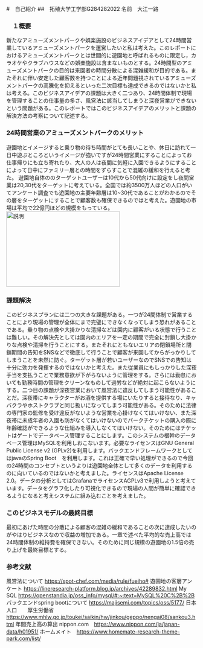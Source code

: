 
#　自己紹介
##　拓殖大学工学部G284282022
 名前　大江一路


### 　１概要
新たなアミューズメントパークや娯楽施設のビジネスアイデアとして24時間営業しているアミューズメントパークを運営したいと私は考えた。このレポートにおけるアミューズメントパークとは世間的に遊園地と呼ばれるものに限定し，カラオケやクラブハウスなどの娯楽施設は含まないものとする。24時間型のアミューズメントパークの目的は来園者の時間分散による混雑緩和が目的である。またそれに伴い安定した顧客数を持つことによる近年問題視されているアミューズメントパークの高騰化を抑えるといった二次目標も達成できるのではないかと私は考える。このビジネスアイデアの課題は大きく二つあり、24時間体制で現場を管理することの仕事量の多さ、風営法に該当してしまうと深夜営業ができないという問題がある。このレポートではこのビジネスアイデアのメリットと課題の解決方法の考察について記述する。



###  24時間営業のアミューズメントパークのメリット
遊園地とイメージすると乗り物の待ち時間がとても長いことや、休日に訪れて一日中遊ぶところというイメージが強いですが24時間営業にすることによってお仕事帰りにも立ち寄れたり、大人の人は夜間に気軽に入園できるようにすることによって日中にファミリー層との時間をずらすことで混雑の緩和を行えると考た。
遊園地自体ののターゲットユーザーは10代から50代向けに設定をし夜間営業は20,30代をターゲットに考えている。全国では約3500万人ほどの人口がいてアンケート調査でも遊園地の主要年齢層は10~30代であることがわかるのでその層をターゲットにすることで顧客数も確保できるのではと考えた。遊園地の市場は平均で22億円ほどの規模をもっている。<img src="https://www.nippon.com/ja/ncommon/contents/japan-data/2567022/2567022.png" alt="説明" width="300" height="200">


### 課題解決
このビジネスプランには二つの大きな課題がある。一つが24間体制で営業することにより現場の管理が全体にまで完璧にできなくなってしまう恐れがあることである。乗り物の点検や大掛かりな清掃などは園内に顧客がいる状態で行うことは難しい。その解決先としては園内のエリアを一定の期間で完全に封鎖し大掛かりな点検や清掃を行うことにする。またそれにともないエリアの閉鎖場所と閉鎖期間の告知をSNSなどで徹底して行うことで顧客が来園してからがっかりしてしまうことを未然に防ぐ。ターゲット層が若いユーザーなのでSNSでの告知は十分に効力を発揮するのではないかと考えた。また従業員にもしっかりした深夜手当を支払うことで業務意欲が下がらないように管理をする。さらには勤怠においても勤務時間の管理をクリーンなものして過労などが絶対に起こらないようにする。二つ目の課題が深夜営業において風営法に違反してしまう可能性があることだ。深夜帯にキャラクターがお酒を提供する場にいたりすると接待なり、キャバクラやホストクラブと同じ扱いになってしまう可能性がある。そのために法律の専門家の監修を受け違反がないような営業を心掛けなくてはいけない、また深夜帯に未成年者の入園も防がなくてはいけないのでパークチケットの購入の際に年齢確認ができるような仕組みを導入しなくてはいけない。そのためにはチケットはゲートでデータベース管理することにします。このシステムの根幹のデータベース管理はMySQLを利用しおこないます。必要なライセンスはGNU General Public License v2 (GPLv2)を利用します。バックエンドフレームワークとしてはjavaのSpring Boot　を利用します。これは正確で早い処理ができるので今回の24時間のコンセプトというよりは遊園地全体として多くのデータを利用するのに向いているのではないかと考えました。ライセンスはApache License 2.0。データの分析としてはGrafanaでライセンスAGPLv3で利用しようと考えています。データをグラフ化したり可視化できるので現場の人間が簡単に確認できるようになると考えシステムに組み込むことを考えました。

### このビジネスモデルの最終目標
最初にあげた時間の分散による顧客の混雑の緩和であることの次に達成したいのがやはりビジネスなので収益の増加である。一章で述べた平均的な売上高では24時間体制の維持費を確保できない。そのために同じ規模の遊園地の1.5倍の売り上げを最終目標とする。

### 参考文献
風営法について
https://spot-chef.com/media/rule/fueiho#
遊園地の客層アンケート
https://lineresearch-platform.blog.jp/archives/42289832.html
 My SQL
https://openstandia.jp/oss_info/mysql/#:~:text=MySQL%20C%2B%2B
バックエンドspring bootについて
https://majisemi.com/topics/oss/5177/
日本人口　　厚生労働省
https://www.mhlw.go.jp/toukei/saikin/hw/jinkou/geppo/nengai08/sankou3.html
年間売上高の算出
nippon.com　https://www.nippon.com/ja/japan-data/h01951/
ホームメイト　https://www.homemate-research-theme-park.com/list/
